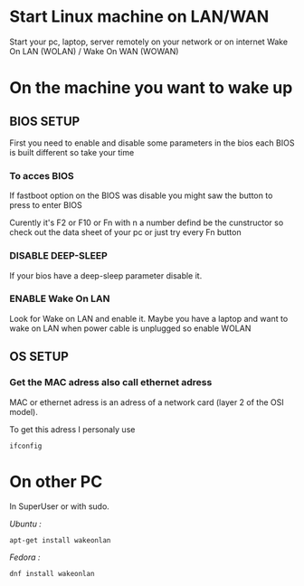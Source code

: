 # Start Linux machine on LAN/WAN
Start your pc, laptop, server remotely on your network or on internet Wake On LAN (WOLAN) / Wake On WAN (WOWAN)

# On the machine you want to wake up

## BIOS SETUP

First you need to enable and disable some parameters in the bios each BIOS is built different so take your time

### To acces BIOS

If fastboot option on the BIOS was disable you might saw the button to press to enter BIOS

Curently it's F2 or F10 or Fn with n a number defind be the cunstructor so check out the data sheet of your pc or just try every Fn button

### DISABLE DEEP-SLEEP

If your bios have a deep-sleep parameter disable it.

### ENABLE Wake On LAN

Look for Wake on LAN and enable it.
Maybe you have a laptop and want to wake on LAN when power cable is unplugged so enable WOLAN

## OS SETUP

### Get the MAC adress also call ethernet adress

MAC or ethernet adress is an adress of a network card (layer 2 of the OSI model).

To get this adress I personaly use

    ifconfig


# On other PC
In SuperUser or with sudo.

*Ubuntu :*

    apt-get install wakeonlan

*Fedora :*

    dnf install wakeonlan
